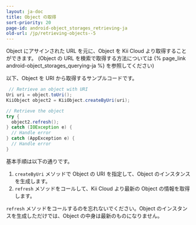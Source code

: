 ```yaml
---
layout: ja-doc
title: Object の取得
sort-priority: 20
page-id: android-object_storages_retrieving-ja
old-url: /jp/retrieving-objects--5
---
```

Object にアサインされた URL を元に、Object を Kii Cloud より取得することができます。
(Object の URL を検索で取得する方法については {% page_link android-object_storages_querying-ja %} を参照してください)

以下、Object を URI から取得するサンプルコードです。

```java
 // Retrieve an object with URI
Uri uri = object.toUri();
KiiObject object2 = KiiObject.createByUri(uri);

// Retrieve the object
try {
  object2.refresh();
} catch (IOException e) {
  // Handle error
} catch (AppException e) {
  // Handle error
}
```

基本手順は以下の通りです。

1. `createByUri` メソッドで Object の URI を指定して、Object のインスタンスを生成します。
2. `refresh` メソッドをコールして、Kii Cloud より最新の Object の情報を取得します。

`refresh` メソッドをコールするのを忘れないでください。Object のインスタンスを生成しただけでは、Object の中身は最新のものになりません。
